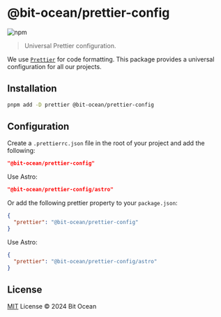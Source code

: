 # @bit-ocean/prettier-config

![npm](https://img.shields.io/npm/v/@bit-ocean/prettier-config?logo=prettier&label=prettier-config)

> Universal Prettier configuration.

We use [`Prettier`](https://prettier.io/) for code formatting. This package provides a universal configuration for all our projects.

## Installation

```bash
pnpm add -D prettier @bit-ocean/prettier-config
```

## Configuration

Create a `.prettierrc.json` file in the root of your project and add the following:

```json
"@bit-ocean/prettier-config"
```

Use Astro:

```json
"@bit-ocean/prettier-config/astro"
```

Or add the following prettier property to your `package.json`:

```json
{
  "prettier": "@bit-ocean/prettier-config"
}
```

Use Astro:

```json
{
  "prettier": "@bit-ocean/prettier-config/astro"
}
```

## License

[MIT](/LICENSE) License &copy; 2024 Bit Ocean
